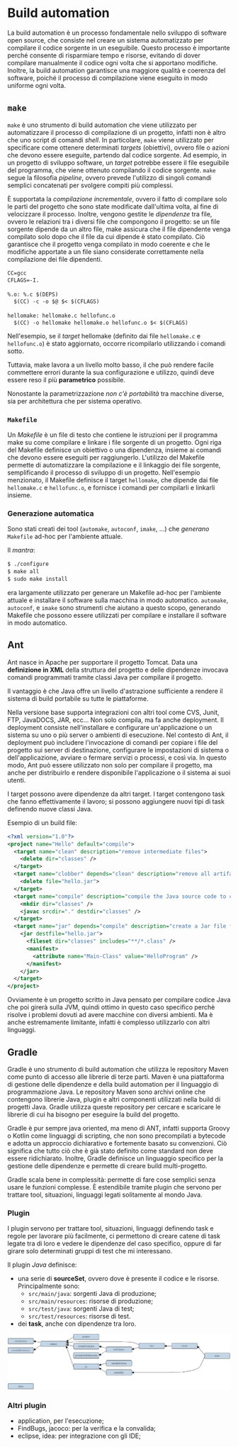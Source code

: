 # Build automation

La build automation è un processo fondamentale nello sviluppo di software open source, che consiste nel creare un sistema automatizzato per compilare il codice sorgente in un eseguibile. 
Questo processo è importante perché consente di risparmiare tempo e risorse, evitando di dover compilare manualmente il codice ogni volta che si apportano modifiche. 
Inoltre, la build automation garantisce una maggiore qualità e coerenza del software, poiché il processo di compilazione viene eseguito in modo uniforme ogni volta.

## `make`

`make` è uno strumento di build automation che viene utilizzato per automatizzare il processo di compilazione di un progetto, infatti non è altro che uno script di comandi _shell_. 
In particolare, `make` viene utilizzato per specificare come ottenere determinati _targets_ (obiettivi), ovvero file o azioni che devono essere eseguite, partendo dal codice sorgente. 
Ad esempio, in un progetto di sviluppo software, un _target_ potrebbe essere il file eseguibile del programma, che viene ottenuto compilando il codice sorgente. 
`make` segue la filosofia _pipeline_, ovvero prevede l'utilizzo di singoli comandi semplici concatenati per svolgere compiti più complessi.

È supportata la _compilazione incrementale_, ovvero il fatto di compilare solo le parti del progetto che sono state modificate dall'ultima volta, al fine di velocizzare il processo. 
Inoltre, vengono gestite le _dipendenze_ tra file, ovvero le relazioni tra i diversi file che compongono il progetto: se un file sorgente dipende da un altro file, make assicura che il file dipendente venga compilato solo dopo che il file da cui dipende è stato compilato. 
Ciò garantisce che il progetto venga compilato in modo coerente e che le modifiche apportate a un file siano considerate correttamente nella compilazione dei file dipendenti.

```make
CC=gcc
CFLAGS=-I.

%.o: %.c $(DEPS)
  $(CC) -c -o $@ $< $(CFLAGS)

hellomake: hellomake.c hellofunc.o
  $(CC) -o hellomake hellomake.o hellofunc.o $< $(CFLAGS)
```

Nell'esempio, se il _target_ hellomake (definito dai file `hellomake.c` e `hellofunc.o`) è stato aggiornato, occorre ricompilarlo utilizzando i comandi sotto.

Tuttavia, make lavora a un livello molto basso, il che può rendere facile commettere errori durante la sua configurazione e utilizzo, quindi deve essere reso il più __parametrico__ possibile.

Nonostante la parametrizzazione _non c'è portabilità_ tra macchine diverse, sia per architettura che per sistema operativo.

### `Makefile`

Un _Makefile_ è un file di testo che contiene le istruzioni per il programma make su come compilare e linkare i file sorgente di un progetto. 
Ogni riga del Makefile definisce un obiettivo o una dipendenza, insieme ai comandi che devono essere eseguiti per raggiungerlo. 
L'utilizzo del Makefile permette di automatizzare la compilazione e il linkaggio dei file sorgente, semplificando il processo di sviluppo di un progetto. 
Nell'esempio menzionato, il Makefile definisce il target `hellomake`, che dipende dai file `hellomake.c` e `hellofunc.o`, e fornisce i comandi per compilarli e linkarli insieme.

### Generazione automatica

Sono stati creati dei tool (`automake`, `autoconf`, `imake`, ...) che _generano_ `Makefile` ad-hoc per l'ambiente attuale.

Il _mantra_:
```bash
$ ./configure
$ make all
$ sudo make install
```
era largamente utilizzato per generare un Makefile ad-hoc per l'ambiente attuale e installare il software sulla macchina in modo automatico. 
`automake`, `autoconf`, e `imake` sono strumenti che aiutano a questo scopo, generando Makefile che possono essere utilizzati per compilare e installare il software in modo automatico.

## Ant 
Ant nasce in Apache per supportare il progetto Tomcat.
Data una __definizione in XML__ della struttura del progetto e delle dipendenze invocava comandi programmati tramite classi Java per compilare il progetto.

Il vantaggio è che Java offre un livello d'astrazione sufficiente a rendere il sistema di build portabile su tutte le piattaforme.

Nella versione base supporta integrazioni con altri tool come CVS, Junit, FTP, JavaDOCS, JAR, ecc...
Non solo compila, ma fa anche deployment.
Il deployment consiste nell'installare e configurare un'applicazione o un sistema su uno o più server o ambienti di esecuzione. 
Nel contesto di Ant, il deployment può includere l'invocazione di comandi per copiare i file del progetto sui server di destinazione, configurare le impostazioni di sistema o dell'applicazione, avviare o fermare servizi o processi, e così via. 
In questo modo, Ant può essere utilizzato non solo per compilare il progetto, ma anche per distribuirlo e rendere disponibile l'applicazione o il sistema ai suoi utenti.

I target possono avere dipendenze da altri target.
I target contengono task che fanno effettivamente il lavoro; si possono aggiungere nuovi tipi di task definendo nuove classi Java.

Esempio di un build file:

```xml
<?xml version="1.0"?>
<project name="Hello" default="compile">
  <target name="clean" description="remove intermediate files">
    <delete dir="classes" />
  </target>
  <target name="clobber" depends="clean" description="remove all artifact files">
    <delete file="hello.jar">
  </target>
  <target name="compile" description="compile the Java source code to class files">
    <mkdir dir="classes" />
    <javac srcdir="." destdir="classes" />
  </target>
  <target name="jar" depends="compile" description="create a Jar file for the application">
    <jar destfile="hello.jar">
      <fileset dir="classes" includes="**/*.class" />
      <manifest>
        <attribute name="Main-Class" value="HelloProgram" />
      </manifest>
    </jar>
  </target>
</project>
```

Ovviamente è un progetto scritto in Java pensato per compilare codice Java che poi girerà sulla JVM, quindi ottimo in questo caso specifico perchè risolve i problemi dovuti ad avere macchine con diversi ambienti. Ma è anche estremamente limitante, infatti è complesso utilizzarlo con altri linguaggi.

## Gradle

Gradle è uno strumento di build automation che utilizza le repository Maven come punto di accesso alle librerie di terze parti. 
Maven è una piattaforma di gestione delle dipendenze e della build automation per il linguaggio di programmazione Java. 
Le repository Maven sono archivi online che contengono librerie Java, plugin e altri componenti utilizzati nella build di progetti Java. 
Gradle utilizza queste repository per cercare e scaricare le librerie di cui ha bisogno per eseguire la build del progetto.

Gradle è pur sempre java oriented, ma meno di ANT, infatti supporta Groovy o Kotlin come linguaggi di scripting, che non sono precompilati a bytecode e adotta un approccio dichiarativo e fortemente basato su convenzioni. 
Ciò significa che tutto ciò che è già stato definito come standard non deve essere ridichiarato. 
Inoltre, Gradle definisce un linguaggio specifico per la gestione delle dipendenze e permette di creare build multi-progetto.

Gradle scala bene in complessità: permette di fare cose semplici senza usare le funzioni complesse. 
È estendibile tramite plugin che servono per trattare tool, situazioni, linguaggi legati solitamente al mondo Java.

### Plugin

I plugin servono per trattare tool, situazioni, linguaggi definendo task e regole per lavorare più facilmente, ci permettono di creare catene di task legate tra di loro e vedere le dipendenze del caso specifico, oppure di far girare solo determinati gruppi di test che mi interessano.

Il plugin _Java_ definisce:
- una serie di __sourceSet__, ovvero dove è presente il codice e le risorse. Principalmente sono:
  - `src/main/java`: sorgenti Java di produzione;
  - `src/main/resources`: risorse di produzione;
  - `src/test/java`: sorgenti Java di test;
  - `src/test/resources`: risorse di test.
- dei __task__, anche con dipendenze tra loro.

![Task gradle](/assets/06_gradle-tasks.png)

### Altri plugin
- application, per l'esecuzione;
- FindBugs, jacoco: per la verifica e la convalida;
- eclipse, idea: per integrazione con gli IDE;